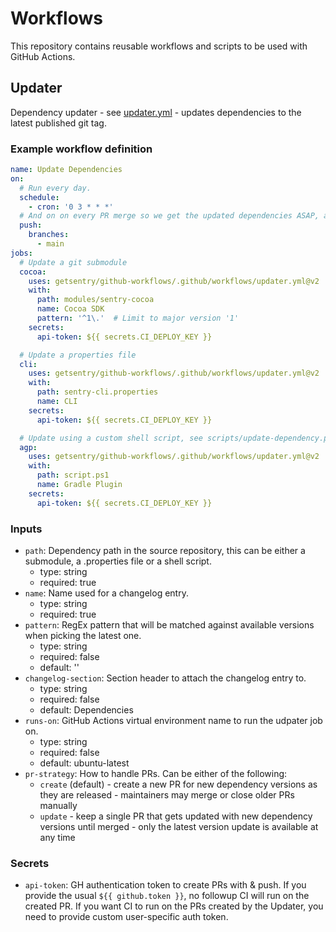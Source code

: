 # Workflows

This repository contains reusable workflows and scripts to be used with GitHub Actions.

## Updater

Dependency updater - see [updater.yml](.github/workflows/updater.yml) - updates dependencies to the latest published git tag.

### Example workflow definition

```yaml
name: Update Dependencies
on:
  # Run every day.
  schedule:
    - cron: '0 3 * * *'
  # And on on every PR merge so we get the updated dependencies ASAP, and to make sure the changelog doesn't conflict.
  push:
    branches:
      - main
jobs:
  # Update a git submodule
  cocoa:
    uses: getsentry/github-workflows/.github/workflows/updater.yml@v2
    with:
      path: modules/sentry-cocoa
      name: Cocoa SDK
      pattern: '^1\.'  # Limit to major version '1'
    secrets:
      api-token: ${{ secrets.CI_DEPLOY_KEY }}

  # Update a properties file
  cli:
    uses: getsentry/github-workflows/.github/workflows/updater.yml@v2
    with:
      path: sentry-cli.properties
      name: CLI
    secrets:
      api-token: ${{ secrets.CI_DEPLOY_KEY }}

  # Update using a custom shell script, see scripts/update-dependency.ps1 for the required arguments
  agp:
    uses: getsentry/github-workflows/.github/workflows/updater.yml@v2
    with:
      path: script.ps1
      name: Gradle Plugin
    secrets:
      api-token: ${{ secrets.CI_DEPLOY_KEY }}
```

### Inputs

* `path`: Dependency path in the source repository, this can be either a submodule, a .properties file or a shell script.
  * type: string
  * required: true
* `name`: Name used for a changelog entry.
  * type: string
  * required: true
* `pattern`: RegEx pattern that will be matched against available versions when picking the latest one.
  * type: string
  * required: false
  * default: ''
* `changelog-section`: Section header to attach the changelog entry to.
  * type: string
  * required: false
  * default: Dependencies
* `runs-on`: GitHub Actions virtual environment name to run the udpater job on.
  * type: string
  * required: false
  * default: ubuntu-latest
* `pr-strategy`: How to handle PRs.
  Can be either of the following:
    * `create` (default) - create a new PR for new dependency versions as they are released - maintainers may merge or close older PRs manually
    * `update` - keep a single PR that gets updated with new dependency versions until merged - only the latest version update is available at any time


### Secrets

* `api-token`: GH authentication token to create PRs with & push.
  If you provide the usual `${{ github.token }}`, no followup CI will run on the created PR.
  If you want CI to run on the PRs created by the Updater, you need to provide custom user-specific auth token.